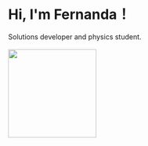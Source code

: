 <!-- Main Title -->
# Hi, I'm Fernanda！

<!-- About me-->
<div>
  Solutions developer and physics student. 
</div>
<br>

<!-- Github stats-->
<div>
<a href="https://github.com/fernanda3lias">
<img loading="lazy" height="180em" src="https://github-readme-stats.vercel.app/api/top-langs/?username=fernanda3lias&layout=compact&langs_count=7&theme=dracula"/>
</div>

